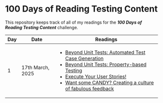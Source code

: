 # 100 Days of Reading Testing Content
This repository keeps track of all of my readings for the _**100 Days of Reading Testing Content**_ challenge.

| Day | Date | Readings |
| --- | ---- | -------- |
| 1 | 17th March, 2025 | <ul><li>[Beyond Unit Tests: Automated Test Case Generation](https://srcclr.github.io/test-lean/chapters/01-automated-test-case-generation.html)</li><li>[Beyond Unit Tests: Property-based Testing](https://srcclr.github.io/test-lean/chapters/02-property-based-testing.html)</li><li>[Execute Your User Stories!](https://srcclr.github.io/test-lean/chapters/04-functional.html)</li><li>[Want some CANDY? Creating a culture of fabulous feedback](https://www.ministryoftesting.com/articles/want-some-candy-creating-a-culture-of-fabulous-feedback)</li></ul>|
